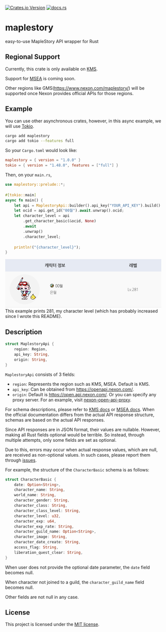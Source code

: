 [![Crates.io Version](https://img.shields.io/crates/v/maplestory?link=https%3A%2F%2Fcrates.io%2Fcrates%2Fmaplestory)](https://crates.io/crates/maplestory)
[![docs.rs](https://img.shields.io/docsrs/maplestory?link=https%3A%2F%2Fdocs.rs%2Fmaplestory)](https://docs.rs/maplestory)

# maplestory
easy-to-use MapleStory API wrapper for Rust

## Regional Support

Currently, this crate is only available on [KMS](https://maplestory.nexon.com/).

Support for [MSEA](https://www.maplesea.com/) is coming soon.

Other regions like GMS(https://www.nexon.com/maplestory/) will be supported once Nexon provides official APIs for those regions.

## Example

You can use other asynchronous crates, however, in this async example, we will use [Tokio](https://tokio.rs/).

```sh
cargo add maplestory
cargo add tokio --features full
```

So your `Cargo.toml` would look like:

```toml
maplestory = { version = "1.0.0" }
tokio = { version = "1.48.0", features = ["full"] }
```

Then, on your `main.rs`,

```Rust
use maplestory::prelude::*;

#[tokio::main]
async fn main() {
    let api = MaplestoryApi::builder().api_key("YOUR_API_KEY").build().unwrap();
    let ocid = api.get_id("00월").await.unwrap().ocid;
    let character_level = api
        .get_character_basic(&ocid, None)
        .await
        .unwrap()
        .character_level;

    println!("{character_level}");
}
```

![level](./assets/level.png)
This example prints 281, my character level (which has probably increased since I wrote this README).

## Description
```Rust
struct MaplestoryApi {
    region: Region,
    api_key: String,
    origin: String,
}
```

`MaplestoryApi` consists of 3 fields:
- `region`: Represents the region such as KMS, MSEA. Default is KMS.
- `api_key`: Can be obtained from https://openapi.nexon.com/.
- `origin`: Default is https://open.api.nexon.com/. Or you can specify any proxy server. For an example, visit [nexon-open-api-proxy](https://github.com/psvm203/nexon-open-api-proxy).

For schema descriptions, please refer to [KMS docs](https://openapi.nexon.com/en/game/maplestory/) or [MSEA docs](https://openapi.nexon.com/en/game/maplestorysea/).
When the official documentation differs from the actual API response structure, schemas are based on the actual API responses.

Since API responses are in JSON format, their values are nullable.
However, making all Rust fields optional would be terrible.
So instead, through multiple attempts, only some fields are set as optional.

Due to this, errors may occur when actual response values, which are null, are received as non-optional values.
In such cases, please report them through [issues](https://github.com/psvm203/nexon-open-api-proxy/issues).

For example, the structure of the `CharacterBasic` schema is as follows:

```Rust
struct CharacterBasic {
    date: Option<String>,
    character_name: String,
    world_name: String,
    character_gender: String,
    character_class: String,
    character_class_level: String,
    character_level: u32,
    character_exp: u64,
    character_exp_rate: String,
    character_guild_name: Option<String>,
    character_image: String,
    character_date_create: String,
    access_flag: String,
    liberation_quest_clear: String,
}
```

When user does not provide the optional date parameter, the `date` field becomes null.

When character not joined to a guild, the `character_guild_name` field becomes null.

Other fields are not null in any case.

## License
This project is licensed under the [MIT license](./LICENSE).
